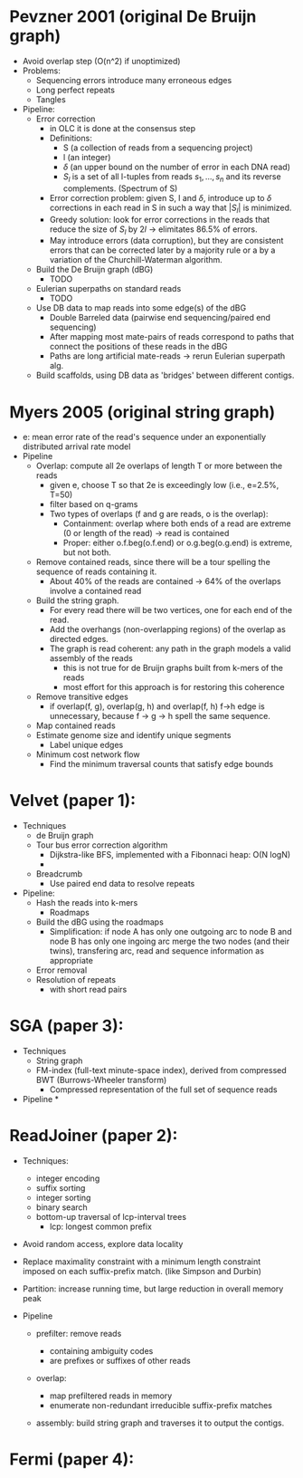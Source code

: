 # Pevzner 2001 (original De Bruijn graph)

  - Avoid overlap step (O(n^2) if unoptimized)
  - Problems:
    * Sequencing errors introduce many erroneous edges
    * Long perfect repeats
    * Tangles
  - Pipeline:
    * Error correction
      - in OLC it is done at the consensus step
      - Definitions:
        * S (a collection of reads from a sequencing project)
        * l (an integer)
        * $\delta$ (an upper bound on the number of error in each DNA read)
        * $S_l$ is a set of all l-tuples from reads $s_1,...,s_n$ and its
          reverse complements. (Spectrum of S)
      - Error correction problem: given S, l and $\delta$, introduce up to
        $\delta$ corrections in each read in S in such a way that $|S_l|$ is
        minimized.
      - Greedy solution: look for error corrections in the reads that reduce
        the size of $S_l$ by $2l$ -> elimitates 86.5% of errors.
      - May introduce errors (data corruption), but they are consistent errors
        that can be corrected later by a majority rule or a by a variation of
        the Churchill-Waterman algorithm.
    * Build the De Bruijn graph (dBG)
      - TODO
    * Eulerian superpaths on standard reads
      - TODO
    * Use DB data to map reads into some edge(s) of the dBG
      - Double Barreled data (pairwise end sequencing/paired end sequencing)
      - After mapping most mate-pairs of reads correspond to paths that
        connect the positions of these reads in the dBG
      - Paths are long artificial mate-reads -> rerun Eulerian superpath alg.
    * Build scaffolds, using DB data as 'bridges' between different contigs.

# Myers 2005 (original string graph)

  - e: mean error rate of the read's sequence under an exponentially
    distributed arrival rate model
  - Pipeline
    * Overlap: compute all 2e overlaps of length T or more between the reads
      - given e, choose T so that 2e is exceedingly low (i.e., e=2.5%, T=50)
      - filter based on q-grams
      - Two types of overlaps (f and g are reads, o is the overlap):
        * Containment: overlap where both ends of a read are
          extreme (0 or length of the read) -> read is contained
        * Proper: either o.f.beg(o.f.end) or o.g.beg(o.g.end) is extreme,
          but not both.
    * Remove contained reads, since there will be a tour spelling the
      sequence of reads containing it.
      - About 40% of the reads are contained
        -> 64% of the overlaps involve a contained read
    * Build the string graph.
      - For every read there will be two vertices, one for each end of the read.
      - Add the overhangs (non-overlapping regions) of the overlap as
        directed edges.
      - The graph is read coherent: any path in the graph models a valid
        assembly of the reads
        * this is not true for de Bruijn graphs built from k-mers of the reads
        * most effort for this approach is for restoring this coherence
    * Remove transitive edges
      - if overlap(f, g), overlap(g, h) and overlap(f, h)
        f->h edge is unnecessary, because f -> g -> h spell the same sequence.
    * Map contained reads
    * Estimate genome size and identify unique segments
      - Label unique edges
    * Minimum cost network flow
      - Find the minimum traversal counts that satisfy edge bounds


# Velvet (paper 1):

  - Techniques
    * de Bruijn graph
    * Tour bus error correction algorithm
      - Dijkstra-like BFS, implemented with a Fibonnaci heap: O(N logN)
      - 
    * Breadcrumb
      - Use paired end data to resolve repeats
  - Pipeline:
    * Hash the reads into k-mers
      - Roadmaps
    * Build the dBG using the roadmaps
      - Simplification:
        if node A has only one outgoing arc to node B
        and node B has only one ingoing arc
        merge the two nodes (and their twins),
        transfering arc, read and sequence information as appropriate
    * Error removal
    * Resolution of repeats
      - with short read pairs

# SGA (paper 3):
  - Techniques
    * String graph
    * FM-index (full-text minute-space index), derived from
      compressed BWT (Burrows-Wheeler transform)
      - Compressed representation of the full set of sequence reads
  - Pipeline
    *  
  

# ReadJoiner (paper 2):

  - Techniques:
    * integer encoding
    * suffix sorting
    * integer sorting
    * binary search
    * bottom-up traversal of lcp-interval trees
      - lcp: longest common prefix

  - Avoid random access, explore data locality

  - Replace maximality constraint with a
    minimum length constraint imposed on each suffix-prefix match.
    (like Simpson and Durbin)

  - Partition: increase running time, but large reduction in
    overall memory peak

  - Pipeline

    * prefilter: remove reads
      - containing ambiguity codes
      - are prefixes or suffixes of other reads

    * overlap:
      - map prefiltered reads in memory
      - enumerate non-redundant irreducible suffix-prefix matches

    * assembly: build string graph and traverses it to output the contigs.


# Fermi (paper 4):

